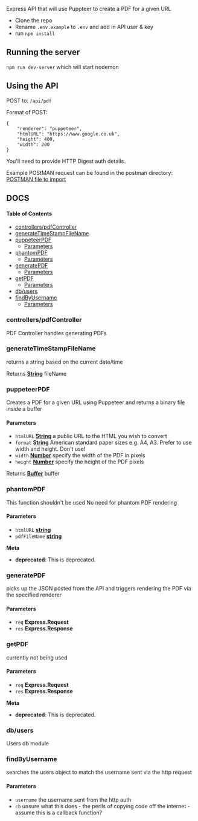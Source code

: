 Express API that will use Puppteer to create a PDF for a given URL

-   Clone the repo
-   Rename `.env.example` to `.env` and add in API user & key
-   run `npm install`

## Running the server

`npm run dev-server` which will start nodemon

## Using the API

POST to:
`/api/pdf`

Format of POST:

    {
    	"renderer": "puppeteer",
    	"htmlURL": "https://www.google.co.uk",
    	"height": 400,
    	"width": 200
    }

You'll need to provide HTTP Digest auth details.

Example POStMAN request can be found in the postman directory:
[POSTMAN file to import](postman/PDF.postman_collection.json)

## DOCS

<!-- Generated by documentation.js. Update this documentation by updating the source code. -->

#### Table of Contents

-   [controllers/pdfController](#controllerspdfcontroller)
-   [generateTimeStampFileName](#generatetimestampfilename)
-   [puppeteerPDF](#puppeteerpdf)
    -   [Parameters](#parameters)
-   [phantomPDF](#phantompdf)
    -   [Parameters](#parameters-1)
-   [generatePDF](#generatepdf)
    -   [Parameters](#parameters-2)
-   [getPDF](#getpdf)
    -   [Parameters](#parameters-3)
-   [db/users](#dbusers)
-   [findByUsername](#findbyusername)
    -   [Parameters](#parameters-4)

### controllers/pdfController

PDF Controller handles generating PDFs

### generateTimeStampFileName

returns a string based on the current date/time

Returns **[String](https://developer.mozilla.org/docs/Web/JavaScript/Reference/Global_Objects/String)** fileName

### puppeteerPDF

Creates a PDF for a given URL using Puppeteer and returns a binary file inside a buffer

#### Parameters

-   `htmlURL` **[String](https://developer.mozilla.org/docs/Web/JavaScript/Reference/Global_Objects/String)** a public URL to the HTML you wish to convert
-   `format` **[String](https://developer.mozilla.org/docs/Web/JavaScript/Reference/Global_Objects/String)** American standard paper sizes e.g. A4, A3. Prefer to use width and height.
     Don't use!
-   `width` **[Number](https://developer.mozilla.org/docs/Web/JavaScript/Reference/Global_Objects/Number)** specify the width of the PDF in pixels
-   `height` **[Number](https://developer.mozilla.org/docs/Web/JavaScript/Reference/Global_Objects/Number)** specify the height of the PDF pixels

Returns **[Buffer](https://nodejs.org/api/buffer.html)** buffer

### phantomPDF

This function shouldn't be used
No need for phantom PDF rendering

#### Parameters

-   `htmlURL` **[string](https://developer.mozilla.org/docs/Web/JavaScript/Reference/Global_Objects/String)**
-   `pdfFileName` **[string](https://developer.mozilla.org/docs/Web/JavaScript/Reference/Global_Objects/String)**

**Meta**

-   **deprecated**: This is deprecated.


### generatePDF

picks up the JSON posted from the API and
triggers rendering the PDF via the specified renderer

#### Parameters

-   `req` **Express.Request**
-   `res` **Express.Response**

### getPDF

currently not being used

#### Parameters

-   `req` **Express.Request**
-   `res` **Express.Response**

**Meta**

-   **deprecated**: This is deprecated.


### db/users

Users db module

### findByUsername

searches the users object to match the username sent via the http request

#### Parameters

-   `username`  the username sent from the http auth
-   `cb`  unsure what this does - the perils of copying code off the
    internet - assume this is a callback function?
